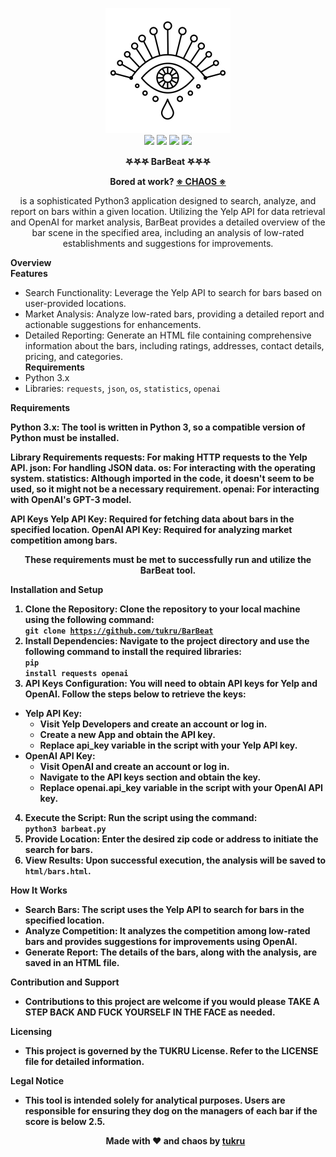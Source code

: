 <p align="center">
  <img src="https://github.com/tukru/nohing/blob/main/Evil-Eye-PNG-Images-HD.png" alt="BarBeat Logo"><br>

  <img src="https://img.shields.io/badge/Python-3-blue">
  <img src="https://img.shields.io/badge/MTHRFCKN_TUKRU-gold"</a>
  <img src="https://img.shields.io/badge/Build-𖤐_Welcome_to_Hell_𖤐-red">
  <img src="https://img.shields.io/badge/Annoying-grey"><br>
  <p/>
<p align="center">
 <strong> 𖤐𖤐𖤐 BarBeat 𖤐𖤐𖤐 </strong>
 </p>
 <p align="center">  <strong> Bored at work? <strong><strong><a href="https://github.com/tukru/Crypt0Morph.py">※ CHAOS ※</a></strong></strong>
</p> </strong>
 <p align="center">
 is a sophisticated Python3 application designed to search, analyze, and report on bars within a given location. Utilizing the Yelp API for data retrieval and OpenAI for market analysis, BarBeat provides a detailed overview of the bar scene in the specified area, including an analysis of low-rated establishments and suggestions for improvements.
</p>

  <strong>Overview</strong><br>
  <strong>Features</strong><br>
  - Search Functionality: Leverage the Yelp API to search for bars based on user-provided locations.<br>
  - Market Analysis: Analyze low-rated bars, providing a detailed report and actionable suggestions for enhancements.<br>
  - Detailed Reporting: Generate an HTML file containing comprehensive information about the bars, including ratings, addresses, contact details, pricing, and categories.<br>
  <strong>Requirements</strong><br>
  - Python 3.x<br>
  - Libraries: <code>requests</code>, <code>json</code>, <code>os</code>, <code>statistics</code>, <code>openai</code><br>

  <strong>Requirements</string> 

  Python 3.x: The tool is written in Python 3, so a compatible version of Python must be installed.

<strong>Library Requirements</strong>
  requests: For making HTTP requests to the Yelp API.
  json: For handling JSON data.
  os: For interacting with the operating system.
  statistics: Although imported in the code, it doesn't seem to be used, so it might not be a necessary requirement.
  openai: For interacting with OpenAI's GPT-3 model.

<strong>API Keys</strong>
    Yelp API Key: Required for fetching data about bars in the specified location.
    OpenAI API Key: Required for analyzing market competition among bars.

<p align="center">These requirements must be met to successfully run and utilize the BarBeat tool.</p>

  <strong>Installation and Setup</strong><br>
  1. Clone the Repository: Clone the repository to your local machine using the following command:<br>
  <code>git clone https://github.com/tukru/BarBeat</code><br>
  2. Install Dependencies: Navigate to the project directory and use the following command to install the required libraries:<br>
  <code>pip install requests openai</code><br>
  3. API Keys Configuration: You will need to obtain API keys for Yelp and OpenAI. Follow the steps below to retrieve the keys:<br>
  - Yelp API Key:<br>
    - Visit Yelp Developers and create an account or log in.<br>
    - Create a new App and obtain the API key.<br>
    - Replace api_key variable in the script with your Yelp API key.<br>
  - OpenAI API Key:<br>
    - Visit OpenAI and create an account or log in.<br>
    - Navigate to the API keys section and obtain the key.<br>
    - Replace openai.api_key variable in the script with your OpenAI API key.<br>
  4. Execute the Script: Run the script using the command:<br>
  <code>python3 barbeat.py</code><br>
  5. Provide Location: Enter the desired zip code or address to initiate the search for bars.<br>
  6. View Results: Upon successful execution, the analysis will be saved to <code>html/bars.html</code>.<br>


  <strong>How It Works</strong><br>
  - Search Bars: The script uses the Yelp API to search for bars in the specified location.<br>
  - Analyze Competition: It analyzes the competition among low-rated bars and provides suggestions for improvements using OpenAI.<br>
  - Generate Report: The details of the bars, along with the analysis, are saved in an HTML file.<br>
  
  <strong>Contribution and Support</strong><br>
  
  - Contributions to this project are welcome if you would please <strong> TAKE A STEP BACK AND FUCK YOURSELF IN THE FACE </strong> as needed.<br>
  
  <strong>Licensing</strong><br>
 - This project is governed by the TUKRU License. Refer to the LICENSE file for detailed information.<br>

<strong>Legal Notice</strong><br>
- This tool is intended solely for analytical purposes. Users are responsible for ensuring they dog on the managers of each bar if the score is below 2.5.<br>

  <p align="center">
  <strong> Made with ❤️ and chaos <strong><strong> by <a href="https://github.com/tukru">tukru</a></strong></strong>
</p>
